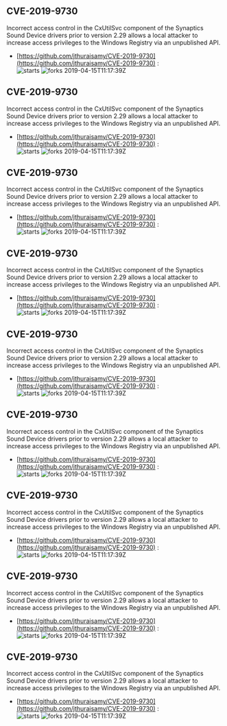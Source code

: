 ## CVE-2019-9730
 Incorrect access control in the CxUtilSvc component of the Synaptics Sound Device drivers prior to version 2.29 allows a local attacker to increase access privileges to the Windows Registry via an unpublished API.

- [https://github.com/jthuraisamy/CVE-2019-9730](https://github.com/jthuraisamy/CVE-2019-9730) :  
![starts](https://img.shields.io/github/stars/jthuraisamy/CVE-2019-9730.svg) 
![forks](https://img.shields.io/github/forks/jthuraisamy/CVE-2019-9730.svg) 
2019-04-15T11:17:39Z

## CVE-2019-9730
 Incorrect access control in the CxUtilSvc component of the Synaptics Sound Device drivers prior to version 2.29 allows a local attacker to increase access privileges to the Windows Registry via an unpublished API.

- [https://github.com/jthuraisamy/CVE-2019-9730](https://github.com/jthuraisamy/CVE-2019-9730) :  
![starts](https://img.shields.io/github/stars/jthuraisamy/CVE-2019-9730.svg) 
![forks](https://img.shields.io/github/forks/jthuraisamy/CVE-2019-9730.svg) 
2019-04-15T11:17:39Z

## CVE-2019-9730
 Incorrect access control in the CxUtilSvc component of the Synaptics Sound Device drivers prior to version 2.29 allows a local attacker to increase access privileges to the Windows Registry via an unpublished API.

- [https://github.com/jthuraisamy/CVE-2019-9730](https://github.com/jthuraisamy/CVE-2019-9730) :  
![starts](https://img.shields.io/github/stars/jthuraisamy/CVE-2019-9730.svg) 
![forks](https://img.shields.io/github/forks/jthuraisamy/CVE-2019-9730.svg) 
2019-04-15T11:17:39Z

## CVE-2019-9730
 Incorrect access control in the CxUtilSvc component of the Synaptics Sound Device drivers prior to version 2.29 allows a local attacker to increase access privileges to the Windows Registry via an unpublished API.

- [https://github.com/jthuraisamy/CVE-2019-9730](https://github.com/jthuraisamy/CVE-2019-9730) :  
![starts](https://img.shields.io/github/stars/jthuraisamy/CVE-2019-9730.svg) 
![forks](https://img.shields.io/github/forks/jthuraisamy/CVE-2019-9730.svg) 
2019-04-15T11:17:39Z

## CVE-2019-9730
 Incorrect access control in the CxUtilSvc component of the Synaptics Sound Device drivers prior to version 2.29 allows a local attacker to increase access privileges to the Windows Registry via an unpublished API.

- [https://github.com/jthuraisamy/CVE-2019-9730](https://github.com/jthuraisamy/CVE-2019-9730) :  
![starts](https://img.shields.io/github/stars/jthuraisamy/CVE-2019-9730.svg) 
![forks](https://img.shields.io/github/forks/jthuraisamy/CVE-2019-9730.svg) 
2019-04-15T11:17:39Z

## CVE-2019-9730
 Incorrect access control in the CxUtilSvc component of the Synaptics Sound Device drivers prior to version 2.29 allows a local attacker to increase access privileges to the Windows Registry via an unpublished API.

- [https://github.com/jthuraisamy/CVE-2019-9730](https://github.com/jthuraisamy/CVE-2019-9730) :  
![starts](https://img.shields.io/github/stars/jthuraisamy/CVE-2019-9730.svg) 
![forks](https://img.shields.io/github/forks/jthuraisamy/CVE-2019-9730.svg) 
2019-04-15T11:17:39Z

## CVE-2019-9730
 Incorrect access control in the CxUtilSvc component of the Synaptics Sound Device drivers prior to version 2.29 allows a local attacker to increase access privileges to the Windows Registry via an unpublished API.

- [https://github.com/jthuraisamy/CVE-2019-9730](https://github.com/jthuraisamy/CVE-2019-9730) :  
![starts](https://img.shields.io/github/stars/jthuraisamy/CVE-2019-9730.svg) 
![forks](https://img.shields.io/github/forks/jthuraisamy/CVE-2019-9730.svg) 
2019-04-15T11:17:39Z

## CVE-2019-9730
 Incorrect access control in the CxUtilSvc component of the Synaptics Sound Device drivers prior to version 2.29 allows a local attacker to increase access privileges to the Windows Registry via an unpublished API.

- [https://github.com/jthuraisamy/CVE-2019-9730](https://github.com/jthuraisamy/CVE-2019-9730) :  
![starts](https://img.shields.io/github/stars/jthuraisamy/CVE-2019-9730.svg) 
![forks](https://img.shields.io/github/forks/jthuraisamy/CVE-2019-9730.svg) 
2019-04-15T11:17:39Z

## CVE-2019-9730
 Incorrect access control in the CxUtilSvc component of the Synaptics Sound Device drivers prior to version 2.29 allows a local attacker to increase access privileges to the Windows Registry via an unpublished API.

- [https://github.com/jthuraisamy/CVE-2019-9730](https://github.com/jthuraisamy/CVE-2019-9730) :  
![starts](https://img.shields.io/github/stars/jthuraisamy/CVE-2019-9730.svg) 
![forks](https://img.shields.io/github/forks/jthuraisamy/CVE-2019-9730.svg) 
2019-04-15T11:17:39Z

